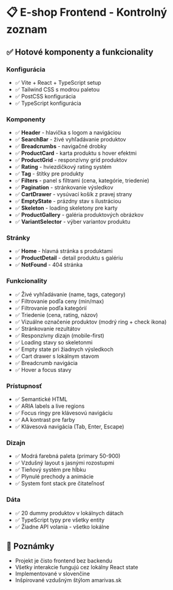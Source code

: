 # 📋 E-shop Frontend - Kontrolný zoznam

## ✅ Hotové komponenty a funkcionality

### Konfigurácia
- ✅ Vite + React + TypeScript setup
- ✅ Tailwind CSS s modrou paletou
- ✅ PostCSS konfigurácia
- ✅ TypeScript konfigurácia

### Komponenty
- ✅ **Header** - hlavička s logom a navigáciou
- ✅ **SearchBar** - živé vyhľadávanie produktov
- ✅ **Breadcrumbs** - navigačné drobky
- ✅ **ProductCard** - karta produktu s hover efektmi
- ✅ **ProductGrid** - responzívny grid produktov
- ✅ **Rating** - hviezdičkový rating systém
- ✅ **Tag** - štítky pre produkty
- ✅ **Filters** - panel s filtrami (cena, kategórie, triedenie)
- ✅ **Pagination** - stránkovanie výsledkov
- ✅ **CartDrawer** - vysúvací košík z pravej strany
- ✅ **EmptyState** - prázdny stav s ilustráciou
- ✅ **Skeleton** - loading skeletony pre karty
- ✅ **ProductGallery** - galéria produktových obrázkov
- ✅ **VariantSelector** - výber variantov produktu

### Stránky
- ✅ **Home** - hlavná stránka s produktami
- ✅ **ProductDetail** - detail produktu s galériu
- ✅ **NotFound** - 404 stránka

### Funkcionality
- ✅ Živé vyhľadávanie (name, tags, category)
- ✅ Filtrovanie podľa ceny (min/max)
- ✅ Filtrovanie podľa kategórií
- ✅ Triedenie (cena, rating, názov)
- ✅ Vizuálne označenie produktov (modrý ring + check ikona)
- ✅ Stránkovanie rezultátov
- ✅ Responzívny dizajn (mobile-first)
- ✅ Loading stavy so skeletonmi
- ✅ Empty state pri žiadnych výsledkoch
- ✅ Cart drawer s lokálnym stavom
- ✅ Breadcrumb navigácia
- ✅ Hover a focus stavy

### Prístupnosť
- ✅ Semantické HTML
- ✅ ARIA labels a live regions
- ✅ Focus ringy pre klávesovú navigáciu
- ✅ AA kontrast pre farby
- ✅ Klávesová navigácia (Tab, Enter, Escape)

### Dizajn
- ✅ Modrá farebná paleta (primary 50-900)
- ✅ Vzdušný layout s jasnými rozostupmi
- ✅ Tieňový systém pre hĺbku
- ✅ Plynulé prechody a animácie
- ✅ System font stack pre čitateľnosť

### Dáta
- ✅ 20 dummy produktov v lokálnych dátach
- ✅ TypeScript typy pre všetky entity
- ✅ Žiadne API volania - všetko lokálne

## 📌 Poznámky
- Projekt je čisto frontend bez backendu
- Všetky interakcie fungujú cez lokálny React state
- Implementované v slovenčine
- Inšpirované vzdušným štýlom amarivas.sk
